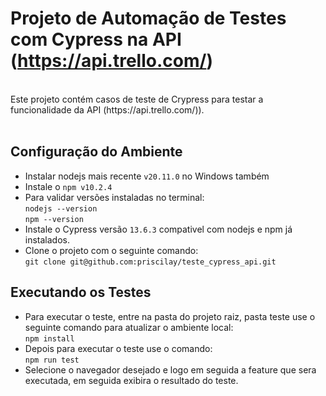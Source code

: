 # Projeto de Automação de Testes com Cypress na API (https://api.trello.com/) <br>

<br>
Este projeto contém casos de teste de Crypress para testar a funcionalidade da API (https://api.trello.com/)). <br>
<br>


<a name="Configuração do Ambiente"></a>
## Configuração do Ambiente <br>
- Instalar nodejs mais recente ```v20.11.0``` no Windows também <br>
- Instale o ```npm v10.2.4 ``` <br>
- Para validar versões instaladas no terminal: <br>
```nodejs --version``` <br>
```npm --version``` <br>
- Instale o Cypress versão ```13.6.3``` compativel com nodejs e npm já instalados. <br>
- Clone o projeto com o seguinte comando: <br>
```git clone git@github.com:priscilay/teste_cypress_api.git``` <br>



## Executando os Testes <br>
- Para executar o teste, entre na pasta do projeto raiz, pasta teste  use o seguinte comando para atualizar o ambiente local:  <br>
```npm install``` <br>
- Depois para executar o teste use o comando: <br>
```npm run test```
- Selecione o navegador desejado e logo em seguida a feature que sera executada, em seguida exibira o resultado do teste.

